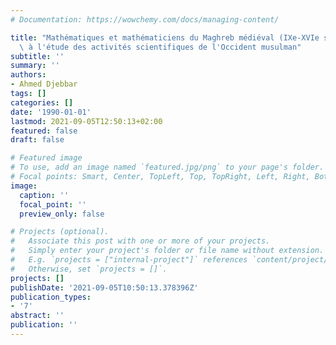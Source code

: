 ```yaml
---
# Documentation: https://wowchemy.com/docs/managing-content/

title: "Mathématiques et mathématiciens du Maghreb médiéval (IXe-XVIe siècles) : Contribution\
  \ à l'étude des activités scientifiques de l'Occident musulman"
subtitle: ''
summary: ''
authors:
- Ahmed Djebbar
tags: []
categories: []
date: '1990-01-01'
lastmod: 2021-09-05T12:50:13+02:00
featured: false
draft: false

# Featured image
# To use, add an image named `featured.jpg/png` to your page's folder.
# Focal points: Smart, Center, TopLeft, Top, TopRight, Left, Right, BottomLeft, Bottom, BottomRight.
image:
  caption: ''
  focal_point: ''
  preview_only: false

# Projects (optional).
#   Associate this post with one or more of your projects.
#   Simply enter your project's folder or file name without extension.
#   E.g. `projects = ["internal-project"]` references `content/project/deep-learning/index.md`.
#   Otherwise, set `projects = []`.
projects: []
publishDate: '2021-09-05T10:50:13.378396Z'
publication_types:
- '7'
abstract: ''
publication: ''
---
```

